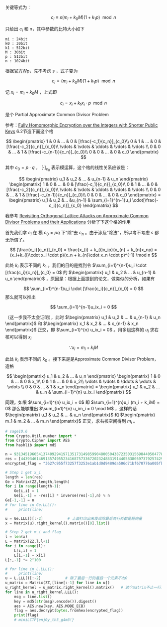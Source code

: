 关键等式为：


$$
c_i \equiv s(m_i + k_0M)(1+k_1p) \mod n
$$



只给出 $c_i$ 和 n，其中参数的比特大小如下

```
mi : 24bit
k0 : 30bit
k1 : 512bit
M : 30bit
p : 512bit
n : 1024bit
```

根据[官方Wp](https://github.com/Or4c13/miniLCTF_2025/blob/main/OfficialWriteups/Crypto/Noisy.md)，先不考虑 $s$ ，式子变为


$$
c_i = (m_i + k_0M)(1 + k_1p) \mod n
$$


记 $x_i = m_i + k_0M$ ，上式即


$$
c_i = x_i + k_1x_i \cdot p \mod n
$$


是个 Partial Approximate Common Divisor Problem

参考：[Fully Homomorphic Encryption over the Integers with Shorter Public Keys](https://eprint.iacr.org/2011/441.pdf) 6.2节造下面这个格


$$
\begin{pmatrix}
1 & 0 & ... & 0 & [\frac{-c_1}{c_n}]_{c_0}\\
0 & 1 & ... & 0 & [\frac{-c_2}{c_n}]_{c_0}\\
\vdots & \vdots & \ddots & \vdots & \vdots \\
0 & 0 & ... & 1 & [\frac{-c_{n-1}}{c_n}]_{c_0}\\
0 & 0 & ... & 0 & c_0
\end{pmatrix}
$$


其中 $c_0 = p\cdot q$ ， $[\cdot]_{c_0}$ 表示模运算，这个格的线性关系应该是：


$$
\begin{pmatrix}
u_1 & u_2 & ... & u_{n-1} & u_n
\end{pmatrix}
\begin{pmatrix}
1 & 0 & ... & 0 & [\frac{-c_1}{c_n}]_{c_0}\\
0 & 1 & ... & 0 & [\frac{-c_2}{c_n}]_{c_0}\\
\vdots & \vdots & \ddots & \vdots & \vdots \\
0 & 0 & ... & 1 & [\frac{-c_{n-1}}{c_n}]_{c_0}\\
0 & 0 & ... & 0 & c_0
\end{pmatrix} = \begin{pmatrix}
u_1 & u_2 &... &u_{n-1} & \sum_{i=1}^{n-1}u_i \cdot[\frac{-c_i}{c_n}]_{c_0}
\end{pmatrix}
$$


我参考 [Revisiting Orthogonal Lattice Attacks on Approximate Common Divisor Problems and their Applications](https://eprint.iacr.org/2018/1208.pdf) 分析了下这个格的作用

首先我们拿 $c_i$ 在 模 $c_0 = pq$ 下“除”去 $c_n$ 。由于涉及“除法”，所以考不考虑 $s$ 都无所谓了。


$$
[\frac{c_i}{c_n}]_{c_0} = \frac{x_{i} + k_{i}x_ip}{x_{n} + k_{n}x_np} = (x_i+k_{i}\cdot x_i \cdot p)(x_n + k_{n}\cdot x_n \cdot p)^{-1} \mod n
$$


此处 $k_i$ 表示不同的 $k_1$ 。我们的目的是找到令 $\sum_{i=1}^{n-1}u_i \cdot [\frac{c_i}{c_n}]_{c_0} = 0$ 的 $\begin{pmatrix} u_1 & u_2 & ... & u_{n-1} & u_n \end{pmatrix}$ ，原因是：根据上面提到的论文，做类似的分析，如果有 


$$
\sum_{i=1}^{n-1}u_i \cdot [\frac{c_i}{c_n}]_{c_0} = 0
$$
那么就可以推出


$$
\sum_{i=1}^{n-1}u_ix_i = 0
$$


（这一步我不太会证明），此时 $\begin{pmatrix} u_1 & u_2 & ... & u_{n-1} & u_n \end{pmatrix}$ 和 $\begin{pmatrix} x_1 & x_2 & ... & x_{n-1} & x_n \end{pmatrix}$ 正交，即 $\sum_{i=1}^{n} u_ix_i = 0$ 。用多组这样的 $u_i$ 求右核可以得到 $x_i$


$$
\because x_i = m_i + k_{i}M
$$


此处 $k_i$ 表示不同的 $k_0$ 。接下来是是Approximate Common Divisor Problem，造格


$$
\begin{pmatrix}
u_1 & u_2 & ... & u_n
\end{pmatrix}
\begin{pmatrix}
1 & 0 & ... & 0 & x_1\\
0 & 1 & ... & 0 & x_2\\
\vdots & \vdots & \ddots & \vdots & \vdots \\
0 & 0 & ... & 1 & x_n
\end{pmatrix} = \begin{pmatrix}
u_1 & u_2 & ... & u_n & \sum_{i=1}^{n} u_ix_i
\end{pmatrix}
$$


同理，如果 $\sum_{i=1}^{n} u_ix_i = 0$ 即 $\sum_{i=1}^{n}u_i (m_i + k_iM) = 0$ 那么能够推出 $\sum_{i=1}^{n} u_im_i = 0 \mod M$ ，这样的话 $\begin{pmatrix} u_1 & u_2 & ... & u_n \end{pmatrix}$ 和 $\begin{pmatrix} m_1 & m_2 & ... & m_n \end{pmatrix}$ 正交，求右核空间得到 $m_i$ 。

```python
# sage10.6
from Crypto.Util.number import *
from Crypto.Cipher import AES
from hashlib import md5

n = 931345196654137409294197135173149859904800504387235031569844050477816805471659477549867345780405716254835453866134323419945309131852465776955243829422305657434938224724478007837188982154686395040152421927773513751675951117273164534599361707388401754689467232293524773873081390900445460751849312463853674644147032417729111218144080786016585938118028106088150701390374246123227343653724932824469200315405886227541178516859510470438102946063729298109789753400535413
res = [44393461469135749552341687573367202324883191440583805973792574295302702852134846481849103946409919792057095346990009804033846370311582900685718559323930567746395228471258159648661807580463697803841730176308557755645476991733346247396500365688994367463153020886602899611038036228481769117396526392280614311463280399494133571801648415803508402241721480392296346279553729911935412665319929139397699629742042460689944378768977129239396836317204774266638191562623642, 539920802606578584210996520924579291346905910518135607177245745820517711828351507337959361269794979842233434156795677265464942949246448433197513954168602625494100194699716593500051960783605835250817713574311904996510832420400834091420622842541472830357072621740148258698642873008987856098015262213586418636597458173855887200534596678693164065907611865092804827249866719338749882553240206311618656611195747325612206359345586978029288254676405381961327252078121227, 912969253027180152302008239757950557255143999987684345824704782128308837709443475359601738962500473197792984510949472765652709449576511551753476192189067928236825729802081544313577905638454269321307806960030818401241547153518148752380077970852835890206560157651154083006318242420498917321741946345422908249723406759064990622534934300768889856495669567881646449061735911544207219295421775183342850849511318455169459802392153404840292256588462238484017184070439058, 704129339391476902834623647545050360055052560918471812433439198050896702771009034197961257854439637856923149427107485450685758012059915229254711158222062274633832027255279885472858093979886344455603364752039574393763740089052781056817698204632985382283135005709245118795006715288914374917267774490980643965855806763792705970367942842066301900528153149411886703069237980512017698620265259775250207231454943195707701376131205089963780783194378880892920761769396376, 75233039998980230184893215882867932908211138581464925469465529257051933026745951594054393764107823684556757549941976687507867860435869332829256074033281246343192963839759052028459631662209667578023008295444423181997621348563199183346960455353232990885813330466287295547759326363405275137501042528970911270222207659932659495447106007866559948214804837910916964981447827647966841595069719238014777879036315306528393822101416510360429475270780316967314977212062479, 461423095526820857155507142909810859741993739691637425310258711373657533005997947691887212668647744754708998545032230990008781169413674049824069040664094391313692719411542897396557436563635856225821281279781008700827315066631377604685721697875513442045633625509355719320731049790871449432502165309335238486557551797017798444889669487248744419599481849250280233778118639348019549912963106101292147155681429237126220845262529135044627852020816746814659384780280973, 367364572148059002452458378431919918417128457895918835895792042718588658184890998070524174563741131829770068017761303942083521976211260357518337046963857857923796113599655185025979061513594565985351757490979954268209182516032134979103468620018163916908405334869466018019365868158827852395987531538640537494591839876488794094867513081526454002977847709327257947076683213914991119173347188654815917923371430774772220979039309203396300178280207360538444565566020299, 904463452273264226577027020039531313648975201538158946181894446099560257332044693934142997946585244486522386003568254369400502693137880071694551015943027552207478494112177186465294633752846739107117260820777505887557669953162522289988781935162572334120761828958346938610998284198883207252030818244320266796588782628679469599573621141532731189668347726613589688599907757436810708578278511123476853464661969249807190793933642629049121152594554138741064353908267527, 905416992071609918194286515398185039717046426602235967032724042039427878441223712019928849846046512156035414203668484273724435007867326197142639578134394106888412651336818885397451910937280467497797130716216468206865920691694792412526665587970431309296769222651386297077280003604436310714741049806737139142445245569932908914027744645513522958423615830744399292707462525246610072828618152626530619477149886211241901531983934546033687698719922827074723162112877139, 452643031792027333761138831146502956340724720315042375737589105675038921336234007024472026194106213621694017814735826360779159432111610885222090540082603623837117068711452615521100137223909708233119331357716789686350547309821120723790772118708237069207516678406654282702496219667506339320212014846049065105749599898166761195573717057859137983450296304872572871751663468743347535459305514224218500703387571202207027664726341715849324032699940941905839302766827499, 212673278087605343276071433314325651822590138814583835769266435297532085609513722222971062796758536350174937826257599823800561305906518757901728127745886814862639273759236069230910033612691903488587337500974112537248366383295461678533905165374092697347321036155866150099809018499951162533765210416850725766195148466913723342201317273777814265581791043948667692208912085197333559714555752788986641645892112079484237438406289333978097134665465890869117192499040078, 618885378867829225574384501430248365944801981788397398087382860821512631127016396693744705104921139258471344898496683075139334050462054819762115919159392842707178868016697534175927650393416588623170936742373077805758963002568768267797843281721972800997172099222722029886235184148160770288591312377965422085410302286242604988405174145979590045724258072059745959840087044435085850665653201438615483013012669624865477331056502564666781619316693156013842919938163321, 247541522606162447639301360070006352189819939226525086556447182525813620932850763368793482733250887839896454988833382645818017844366921462117689698250456542373028553792898964827039839763697407818465152532046980456227414222696647288759140238333732153522322593390570208339332394637394873323773760730999003953875961526476008886559596300228049432970064036768172196837050887080432644677813778844185851969703026669069770482802366425198959039311171290582323970136971886, 908018178869624877463246006010850998859189967677977854520359272664016848400825720425780329121594793126516838777613620596508996703936445567812415853284383999097120944182957514958755630252556706588567697742822534195073018061427160931816814733075736791598346359735687960831673101184689094229555577585585923791489244865110884570860216605752334625663191443649941759569007973564548438436441428870306894238322372831477776218474307399183417368990004923389659543747195296, 366523156922156965821828874107564478788643127754015557590598074555449309032008658382486713007501973690333305257733148972529467963882646318977084677556747090610737208466813471179929722614677159741828176112063648755272191520333104369216677948221832614065957220855992127171151122742679465992969209100579420456272759494150603308918209213782654566120728303606840200883548862818260127217153333990531566636412609141292951607073854516504587688328356290301197508841143741, 639406992161231079019948085936226229300789127373562729169611827945671359155688049810884857367876003831554226874585473740231752445953638246901220714046836671336883740086166378134402994243966696885331702926066667688733147620400909589757552630021877907871711728497089853311096298440658356847718920978470275256185444145070691778883308538596800581292775537884030859076294618094092471841198971413069838393993348287099841406516752971246902464209608259286659436366564130, 174788516082730477653159546514041816772418089789276014413831566132969570738198961172185399940444613359439932847237594496731166190833395423296555364488106067480663357216325505878919022799798056746312098513235963582560821318135335749507326788293491822146649158662575138071628748364257596420485792422257187406205492351506462873966550421052920225650910969287505948086603766444926390024169074853316825113026820782720738096044454079119560396182767773276067915935620838, 692122366621668667934219623781427243412441522160495343734761009370335228032983188772200711284859681304604759206913240934049495316525633233831165309292048163807009060066877565588518825399293683925724650068090938676695109266471854850233584663313868765863440164620682884162805086273022432479339558553205180790661279541212760937139848506839349409774335221610460173306469631751320521446368124215699897055036629272579050909508624189106164372746898653884579369739300732, 655458433272866580956847752295203248320777879825112389989922084544791554484471603499617539316146184842569741790211263945397678411830636036184289378485001841639074371604764089931122272819428308907402735409020487920248536050013994567271676166709669489791796881195493234306692941286104370305393726294538393465256528119230161794643693614527801553094915478577302812822235536872500554436063474907280123259938377500419679054323084985978824524145718399076476333347704243, 469953808456651804146000233164086224981688489612248280585566256224965907341271421402496612389906809620564044789407968371121708170572023237144917029355521900919148351696528608187440824844352038236393593068104904053288525955999815309158295080405407971397111278262543364815818529357051823886830084476645557683307203866337081517030832639815424599514896405759257146192241829045108758822206019067643000025217245916174241352087766812082643533881822356002925358883319804]
encrypted_flag = "3627c955f73257f3253e1ab1d0d9489da506d71bf670776a005fb44bab85fa2d"

# Step 1 get x_i
length = len(res)
Ge = Matrix(ZZ,length,length)
for i in range(length-1):
    Ge[i,i] = 1
    Ge[i,-1] = -res[i] * inverse(res[-1],n) % n
Ge[-1,-1] = n
# for line in Ge.LLL():
#     print(line)

u = Ge.LLL()[:-2]           # 上面打印出来发现除最后两行外都是短向量
x = Matrix(u).right_kernel().matrix()[0].list()

# Step 2 get m_i and flag
l = len(x)
L = Matrix(ZZ,l,l+1)
for i in range(l):
    L[i,i] = 1
    L[i,-1] = x[i]
L[:,-1] *= 2^100

# for line in L.LLL():
#     print(line)
u = L.LLL()[:-2]           # 除了最后一行的最后一个元素不为0
u_matrix = Matrix(ZZ,[line[:-1] for line in u])
u_right_kernel = u_matrix.right_kernel().matrix()   # 这个matrix不止一行，所以需要再次规约才能得到m
for line in u_right_kernel.LLL():
    msg = line.list()
    key = md5(str(msg).encode()).digest()
    aes = AES.new(key, AES.MODE_ECB)
    flag = aes.decrypt(bytes.fromhex(encrypted_flag))
    print(flag)
    # miniLCTF{enj0y_th3_g4m3!}
```






